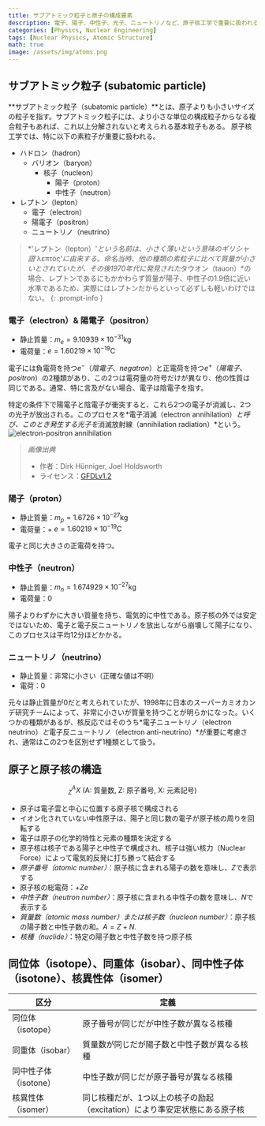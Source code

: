```yaml
---
title: サブアトミック粒子と原子の構成要素
description: 電子、陽子、中性子、光子、ニュートリノなど、原子核工学で重要に扱われる素粒子を簡単に概観し、原子および原子核の構造を理解する。
categories: [Physics, Nuclear Engineering]
tags: [Nuclear Physics, Atomic Structure]
math: true
image: /assets/img/atoms.png
---
```

## サブアトミック粒子 (subatomic particle)
**サブアトミック粒子（subatomic particle）**とは、原子よりも小さいサイズの粒子を指す。サブアトミック粒子には、より小さな単位の構成粒子からなる複合粒子もあれば、これ以上分解されないと考えられる基本粒子もある。
原子核工学では、特に以下の素粒子が重要に扱われる。

- ハドロン（hadron）
  - バリオン（baryon）
    - 核子（nucleon）
      - 陽子（proton）
      - 中性子（neutron）
- レプトン（lepton）
  - 電子（electron）
  - 陽電子（positron）
  - ニュートリノ（neutrino）

> *'レプトン（lepton）'*という名前は、小さく薄いという意味のギリシャ語*'λεπτός'*に由来する。命名当時、他の種類の素粒子に比べて質量が小さいとされていたが、その後1970年代に発見された*タウオン（tauon）*の場合、レプトンであるにもかかわらず質量が陽子、中性子の1.9倍に近い水準であるため、実際にはレプトンだからといって必ずしも軽いわけではない。
{: .prompt-info }

### 電子（electron）& 陽電子（positron）
- 静止質量：$m_e = 9.10939 \times 10^{-31} \text{kg}$
- 電荷量：$e = 1.60219 \times 10^{-19} \text{C}$

電子には負電荷を持つ$e^-$（*陰電子*、*negatron*）と正電荷を持つ$e^+$（*陽電子*、*positron*）の2種類があり、この2つは電荷量の符号だけが異なり、他の性質は同じである。通常、特に言及がない場合、電子は陰電子を指す。

特定の条件下で陽電子と陰電子が衝突すると、これら2つの電子が消滅し、2つの光子が放出される。このプロセスを*電子消滅（electron annihilation）*と呼び、このとき発生する光子を*消滅放射線（annihilation radiation）*という。  
![electron-positron annihilation](https://upload.wikimedia.org/wikipedia/commons/0/0a/ElectronPositronAnnihilation.svg)
> *画像出典*
> - 作者：Dirk Hünniger, Joel Holdsworth
> - ライセンス：[GFDLv1.2](https://www.gnu.org/licenses/old-licenses/fdl-1.2.html)

### 陽子（proton）
- 静止質量：$m_p = 1.6726 \times 10^{-27} \text{kg}$
- 電荷量：+ $e = 1.60219 \times 10^{-19} \text{C}$

電子と同じ大きさの正電荷を持つ。

### 中性子（neutron）
- 静止質量：$m_n = 1.674929 \times 10^{-27} \text{kg}$
- 電荷量：$0$ 

陽子よりわずかに大きい質量を持ち、電気的に中性である。原子核の外では安定ではないため、電子と電子反ニュートリノを放出しながら崩壊して陽子になり、このプロセスは平均12分ほどかかる。

### ニュートリノ（neutrino）
- 静止質量：非常に小さい（正確な値は不明）
- 電荷：$0$

元々は静止質量が0だと考えられていたが、1998年に日本のスーパーカミオカンデ研究チームによって、非常に小さいが質量を持つことが明らかになった。いくつかの種類があるが、核反応ではそのうち*電子ニュートリノ（electron neutrino）*と*電子反ニュートリノ（electron anti-neutrino）*が重要に考慮され、通常はこの2つを区別せず1種類として扱う。

## 原子と原子核の構造

$$ ^A_Z X \ (\text{A: 質量数, Z: 原子番号, X: 元素記号})$$

- 原子は電子雲と中心に位置する原子核で構成される
- イオン化されていない中性原子は、陽子と同じ数の電子が原子核の周りを回転する
- 電子は原子の化学的特性と元素の種類を決定する
- 原子核は核子である陽子と中性子で構成され、核子は強い核力（Nuclear Force）によって電気的反発に打ち勝って結合する
- *原子番号（atomic number）*：原子核に含まれる陽子の数を意味し、$Z$で表示する
- 原子核の総電荷：+$Ze$
- *中性子数（neutron number）*：原子核に含まれる中性子の数を意味し、$N$で表示する
- *質量数（atomic mass number）*または*核子数（nucleon number）*：原子核の陽子数と中性子数の和。$A=Z+N.$
- *核種（nuclide）*：特定の陽子数と中性子数を持つ原子核

## 同位体（isotope）、同重体（isobar）、同中性子体（isotone）、核異性体（isomer）

| 区分 | 定義 |
| --- | --- |
| 同位体（isotope） | 原子番号が同じだが中性子数が異なる核種 |
| 同重体（isobar） | 質量数が同じだが陽子数と中性子数が異なる核種 |
| 同中性子体（isotone） | 中性子数が同じだが原子番号が異なる核種 |
| 核異性体（isomer） | 同じ核種だが、1つ以上の核子の励起（excitation）により準安定状態にある原子核 |
